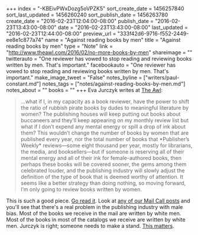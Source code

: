 +++
index = "-KBEivPWxDozg5oVPZK5"
sort_create_date = 1456257840
sort_last_updated = 1456260240
sort_publish_date = 1456263780
create_date = "2016-02-23T12:04:00-08:00"
publish_date = "2016-02-23T13:43:00-08:00"
date = "2016-02-23T13:43:00-08:00"
last_updated = "2016-02-23T12:44:00-08:00"
preview_url = "333f42d6-9716-f552-2449-ee8e1c877a74"
name = "Against reading books by men"
title = "Against reading books by men"
type = "Note"
link = "http://www.theawl.com/2016/02/no-more-books-by-men"
shareimage = ""
twitterauto = "One reviewer has vowed to stop reading and reviewing books written by men. That's important."
facebookauto = "One reviewer has vowed to stop reading and reviewing books written by men. That's important."
make_image_tweet = "False"
notes_byline = ["writers/paul-constant.md"]
notes_tags = ["notes/against-reading-books-by-men.md"]
notes_about = ""
books = ""
+++
Eva Jurczyk writes at [The Awl](http://www.theawl.com/2016/02/no-more-books-by-men):

<blockquote>...what if I, in my capacity as a book reviewer, have the power to shift the ratio of rubbish pirate books by dudes to meaningful literature by women? The publishing houses will keep putting out books about buccaneers and they’ll keep appearing on my monthly review list but what if I don’t expend any mental energy or spill a drop of ink about them? This wouldn’t change the number of books by women that are published every year, nor the total number of books that *Publisher’s Weekly* reviews—some eight thousand per year, mostly for librarians, the media, and booksellers—but if someone is reserving all of their mental energy and all of their ink for female-authored books, then perhaps these books will be covered sooner, the gems among them celebrated louder, and the publishing industry will slowly adjust the definition of the type of book that is deemed worthy of attention. It seems like a better strategy than doing nothing, so moving forward, I’m only going to review books written by women.</blockquote>

This is such a good piece. [Go read it](http://www.theawl.com/2016/02/no-more-books-by-men). Look at [any of our Mail Call posts](http://seattlereviewofbooks.com/notes/2016/02/20/mail-call-for-february-20-2016/) and you'll see that there's a real problem in the publishing industry with male bias. Most of the books we receive in the mail are written by white men. Most of the books in most of the catalogs we receive are written by white men. Jurczyk is right; someone needs to make a stand. [This matters](http://seattlereviewofbooks.com/notes/2015/07/27/talking-with-nicola-griffith-about-the-importance-of-counting-womens-stories/).